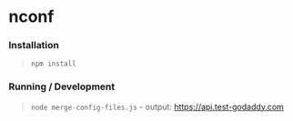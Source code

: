 nconf
=====

### Installation

> `npm install`

### Running / Development

> `node merge-config-files.js` - output: https://api.test-godaddy.com
